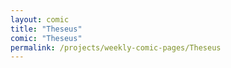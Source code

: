 ```yaml
---
layout: comic
title: "Theseus"
comic: "Theseus"
permalink: /projects/weekly-comic-pages/Theseus
---
```

